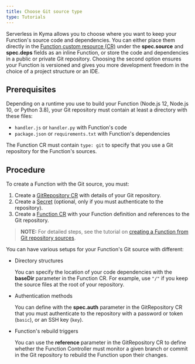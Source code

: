 ```yaml
---
title: Choose Git source type
type: Tutorials
---
```


Serverless in Kyma allows you to choose where you want to keep your Function's source code and dependencies. You can either place them directly in the [Function custom resource (CR)](#custom-resource-function) under the **spec.source** and **spec.deps** fields as an inline Function, or store the code and dependencies in a public or private Git repository. Choosing the second option ensures your Function is versioned and gives you more development freedom in the choice of a project structure or an IDE.

## Prerequisites

Depending on a runtime you use to build your Function (Node.js 12, Node.js 10, or Python 3.8), your Git repository must contain at least a directory with these files:

- `handler.js` or `handler.py` with Function's code
- `package.json` or `requirements.txt` with Function's dependencies

The Function CR must contain `type: git` to specify that you use a Git repository for the Function's sources.

## Procedure

To create a Function with the Git source, you must:

1. Create a [GitRepository CR](#custom-resource-git-repository) with details of your Git repository.
2. Create a [Secret](https://kubernetes.io/docs/concepts/configuration/secret/) (optional, only if you must authenticate to the repository).
3. Create a [Function CR](#custom-resource-function) with your Function definition and references to the Git repository.

> **NOTE:** For detailed steps, see the tutorial on [creating a Function from Git repository sources](#tutorials-create-a-function-from-git-repository-sources).

You can have various setups for your Function's Git source with different:

- Directory structures

  You can specify the location of your code dependencies with the **baseDir** parameter in the Function CR. For example, use `"/"` if you keep the source files at the root of your repository.

- Authentication methods

  You can define with the **spec.auth** parameter in the GitRepository CR that you must authenticate to the repository with a password or token (`basic`), or an SSH key (`key`).

- Function's rebuild triggers

  You can use the **reference** parameter in the GitRepository CR to define whether the Function Controller must monitor a given branch or commit in the Git repository to rebuild the Function upon their changes.
